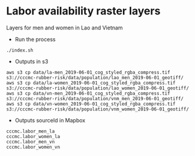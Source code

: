 # Labor availability raster layers
Layers for men and women in Lao and Vietnam

-  Run the process

```
./index.sh
```

-  Outputs in s3

```
aws s3 cp data/la-men_2019-06-01_cog_styled_rgba_compress.tif s3://cccmc-rubber-risk/data/population/lao_men_2019-06-01_geotiff/
aws s3 cp data/la-women_2019-06-01_cog_styled_rgba_compress.tif s3://cccmc-rubber-risk/data/population/lao_women_2019-06-01_geotiff/
aws s3 cp data/vn-men_2019-06-01_cog_styled_rgba_compress.tif s3://cccmc-rubber-risk/data/population/vnm_men_2019-06-01_geotiff/
aws s3 cp data/vn-women_2019-06-01_cog_styled_rgba_compress.tif s3://cccmc-rubber-risk/data/population/vnm_women_2019-06-01_geotiff/
```

- Outputs sourceId in Mapbox

```
cccmc.labor_men_la
cccmc.labor_women_la
cccmc.labor_men_vn
cccmc.labor_women_vn
```
